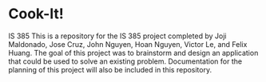 # Cook-It!
IS 385 This is a repository for the IS 385 project completed by Joji Maldonado, 
Jose Cruz, John Nguyen, Hoan Nguyen, Victor Le, and Felix Huang. The goal of this project was to 
brainstorm and design an application that could be used to solve an existing problem. 
Documentation for the planning of this project will also be included in this repository.
